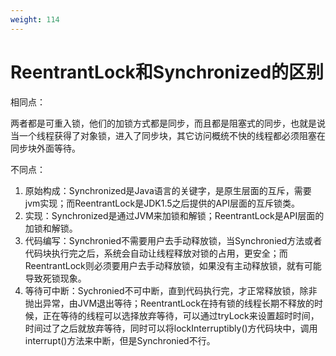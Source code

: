 ```yaml
---
weight: 114
---
```


# ReentrantLock和Synchronized的区别

相同点：

两者都是可重入锁，他们的加锁方式都是同步，而且都是阻塞式的同步，也就是说当一个线程获得了对象锁，进入了同步块，其它访问概统不快的线程都必须阻塞在同步块外面等待。

不同点：

1. 原始构成：Synchronized是Java语言的关键字，是原生层面的互斥，需要jvm实现；而ReentrantLock是JDK1.5之后提供的API层面的互斥锁类。
2. 实现：Synchronized是通过JVM来加锁和解锁；ReentrantLock是API层面的加锁和解锁。
3. 代码编写：Synchronied不需要用户去手动释放锁，当Synchronied方法或者代码块执行完之后，系统会自动让线程释放对锁的占用，更安全；而ReentrantLock则必须要用户去手动释放锁，如果没有主动释放锁，就有可能导致死锁现象。
4. 等待可中断：Sychronied不可中断，直到代码执行完，才正常释放锁，除非抛出异常，由JVM退出等待；ReentrantLock在持有锁的线程长期不释放的时候，正在等待的线程可以选择放弃等待，可以通过tryLock来设置超时时间，时间过了之后就放弃等待，同时可以将lockInterruptibly()方代码块中，调用interrupt()方法来中断，但是Synchronied不行。


